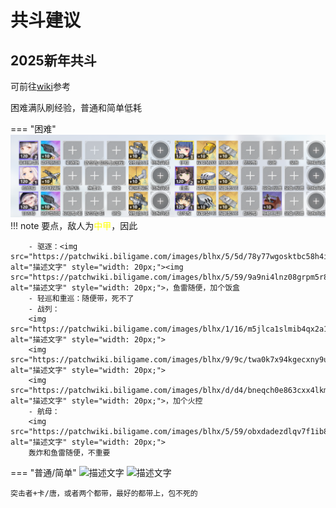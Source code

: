 # 共斗建议

## 2025新年共斗
可前往[wiki](https://wiki.biligame.com/blhx/%E7%A2%A7%E8%93%9D%E6%B5%B7%E4%BA%8B%E5%B1%802025%E4%B8%9C%E7%85%8C%E6%98%A5%E8%8A%82%E6%B4%BB%E5%8A%A8%E4%B8%93%E9%A2%98)参考

困难满队刷经验，普通和简单低耗

=== "困难"
    ![alt text](./fig/2025-01-16.png)
    !!! note
        要点，敌人为<span style="color: yellow;">中甲</span>，因此

        - 驱逐：<img src="https://patchwiki.biligame.com/images/blhx/5/5d/78y77wgosktbc58h4i6xcsjwccsrv8z.jpg" alt="描述文字" style="width: 20px;"><img src="https://patchwiki.biligame.com/images/blhx/5/59/9a9ni4lnz08grpm5r8rl7s2o207yedj.jpg" alt="描述文字" style="width: 20px;">，鱼雷随便，加个饭盒
        - 轻巡和重巡：随便带，死不了
        - 战列：
        <img src="https://patchwiki.biligame.com/images/blhx/1/16/m5jlca1slmib4qx2a1fc8yrq73uqond.jpg" alt="描述文字" style="width: 20px;">
        <img src="https://patchwiki.biligame.com/images/blhx/9/9c/twa0k7x94kgecxny9uf2r8adwd9i9o0.jpg" alt="描述文字" style="width: 20px;">
        <img src="https://patchwiki.biligame.com/images/blhx/d/d4/bneqch0e863cxx4lkmf5sgsh7vx86d7.jpg" alt="描述文字" style="width: 20px;">，加个火控
        - 航母：
        <img src="https://patchwiki.biligame.com/images/blhx/5/59/obxdadezdlqv7f1ib83apm0n89d3t7k.jpg" alt="描述文字" style="width: 20px;">
        轰炸和鱼雷随便，不重要

=== "普通/简单"
    <img src="https://files.catbox.moe/jsffek.png" alt="描述文字" style="height: 60px;">
    <img src="https://files.catbox.moe/bzmdi8.png" alt="描述文字" style="height: 60px;">
    
    突击者+卡/唐，或者两个都带，最好的都带上，包不死的